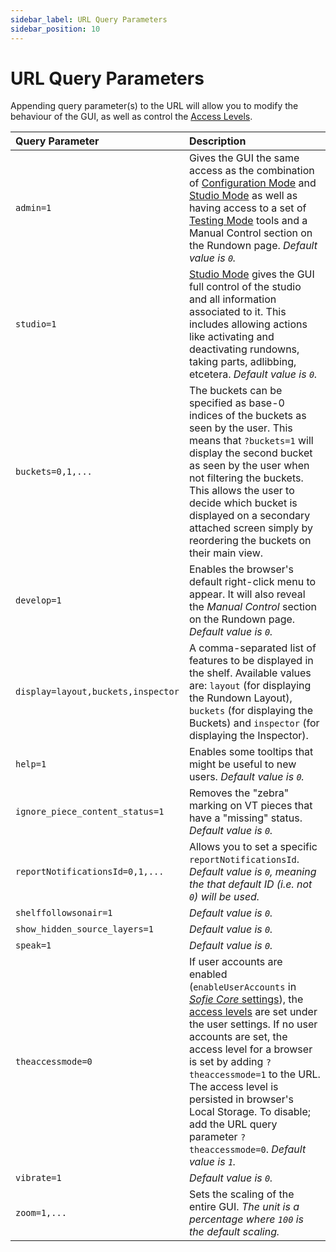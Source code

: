 ```yaml
---
sidebar_label: URL Query Parameters
sidebar_position: 10
---
```


# URL Query Parameters
Appending query parameter(s) to the URL will allow you to modify the behaviour of the GUI, as well as control the [Access Levels](../user-guide/features/access-levels.md).

| Query Parameter                     | Description                                                               |
| :---------------------------------- | :------------------------------------------------------------------------ |
| `admin=1` | Gives the GUI the same access as the combination of [Configuration Mode](../user-guide/features/access-levels.md#Configuration-Mode) and [Studio Mode](../user-guide/features/access-levels.md#Studio-Mode) as well as having access to a set of [Testing Mode](../user-guide/features/access-levels.md#Testing-Mode) tools and a Manual Control section on the Rundown page. _Default value is `0`._ | 
| `studio=1` | [Studio Mode](../user-guide/features/access-levels.md#Studio-Mode) gives the GUI full control of the studio and all information associated to it. This includes allowing actions like activating and deactivating rundowns, taking parts, adlibbing, etcetera. _Default value is `0`._ | 
| `buckets=0,1,...`                  | The buckets can be specified as base-0 indices of the buckets as seen by the user. This means that `?buckets=1` will display the second bucket as seen by the user when not filtering the buckets. This allows the user to decide which bucket is displayed on a secondary attached screen simply by reordering the buckets on their main view. |
| `develop=1` | Enables the browser's default right-click menu to appear. It will also reveal the _Manual Control_ section on the Rundown page. _Default value is `0`._ |
| `display=layout,buckets,inspector` | A comma-separated list of features to be displayed in the shelf. Available values are: `layout` \(for displaying the Rundown Layout\), `buckets` \(for displaying the Buckets\) and `inspector` \(for displaying the Inspector\).           |
| `help=1` | Enables some tooltips that might be useful to new users. _Default value is `0`._ | 
| `ignore_piece_content_status=1` | Removes the "zebra" marking on VT pieces that have a "missing" status. _Default value is `0`._ | 
| `reportNotificationsId=0,1,...` | Allows you to set a specific `reportNotificationsId`. _Default value is `0`, meaning the that default ID (i.e. not `0`) will be used._ | 
| `shelffollowsonair=1` | _Default value is `0`._ | 
| `show_hidden_source_layers=1` | _Default value is `0`._ | 
| `speak=1` | _Default value is `0`._ | 
| `theaccessmode=0` | If user accounts are enabled \(`enableUserAccounts` in [_Sofie&nbsp;Core_ settings](../configuration/sofie-core-settings#settings-file)\), the [access levels](../user-guide/features/access-levels.md) are set under the user settings. If no user accounts are set, the access level for a browser is set by adding `?theaccessmode=1` to the URL. The access level is persisted in browser's Local Storage. To disable; add the URL query parameter `?theaccessmode=0`. _Default value is `1`._ | 
| `vibrate=1` | _Default value is `0`._ | 
| `zoom=1,...` | Sets the scaling of the entire GUI. _The unit is a percentage where `100` is the default scaling._ | 


